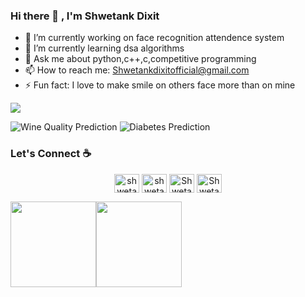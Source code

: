 ### Hi there 👋 , I'm Shwetank Dixit



- 🔭 I’m currently working on face recognition attendence system
- 🌱 I’m currently learning dsa algorithms
- 💬 Ask me about python,c++,c,competitive programming
- 📫 How to reach me: Shwetankdixitofficial@gmail.com 
- ⚡ Fun fact: I love to make smile on others face more than on mine 

![](https://komarev.com/ghpvc/?username=Shwetank2101&color=brightgreen&style=flat-square&label=PROFILE+VIEWS)

![Wine Quality Prediction](https://wine-quality-prdiction.herokuapp.com/)
![Diabetes Prediction](https://checkyourdiabetes.herokuapp.com/)



### Let's Connect :coffee:
<p align="center">
<a href="https://www.linkedin.com/in/shwetank-dixit-132426190/" target="blank"><img align="center" src="https://cdn.jsdelivr.net/npm/simple-icons@3.0.1/icons/linkedin.svg" alt="shwetank-dixit-132426190" height="30" width="40" /></a>
<a href="https://www.quora.com/profile/Shwetank-Dixit-4" target="blank"><img align="center" src="https://cdn.jsdelivr.net/npm/simple-icons@3.0.1/icons/quora.svg" alt="shwetank-dixit" height="30" width="40" /></a>
<a href="https://twitter.com/ShwetankDixit1" target="blank"><img align="center" src="https://cdn.jsdelivr.net/npm/simple-icons@3.0.1/icons/twitter.svg" alt="ShwetankDixit1" height="30" width="40" /></a>
<a href="https://www.instagram.com/shwetankdixit_/" target="blank"><img align="center" src="https://cdn.jsdelivr.net/npm/simple-icons@3.0.1/icons/instagram.svg" alt="ShwetankDixit_" height="30" width="40" /></a>

</p>

<img height="137px" src="https://github-readme-stats.vercel.app/api?username=Shwetank2101&hide_title=true&hide_border=true&show_icons=true&include_all_commits=true&count_private=true&line_height=21&text_color=000&icon_color=000&bg_color=0,ea6161,ffc64d,fffc4d,52fa5a&theme=graywhite" /><!-- wi*quL3fcV --><img height="137px" src="https://github-readme-stats.vercel.app/api/top-langs/?username=Shwetank2101&hide=html&hide_title=true&hide_border=true&layout=compact&langs_count=7&exclude_repo=comp426,Redventures-Movie-Quotes&text_color=000&icon_color=fff&bg_color=0,52fa5a,4dfcff,c64dff&theme=graywhite" />
